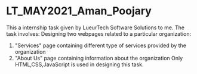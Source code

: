 # LT_MAY2021_Aman_Poojary

This a internship task given by LueurTech Software Solutions to me.
The task involves:
Designing two webpages related to a particular organization:
1. "Services" page containing different type of services provided by the organization
2. "About Us" page containing information about the organization
Only HTML,CSS,JavaScript is used in designing this task.
